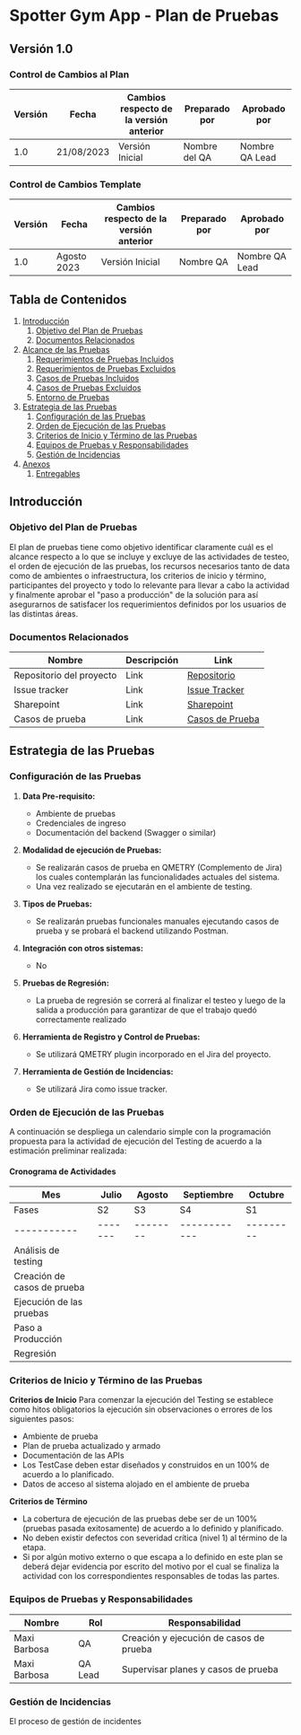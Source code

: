 # Spotter Gym App - Plan de Pruebas

## Versión 1.0

### Control de Cambios al Plan

| Versión | Fecha       | Cambios respecto de la versión anterior | Preparado por | Aprobado por |
|---------|-------------|-----------------------------------------|---------------|--------------|
| 1.0     | 21/08/2023  | Versión Inicial                         | Nombre del QA | Nombre QA Lead |

### Control de Cambios Template

| Versión | Fecha       | Cambios respecto de la versión anterior | Preparado por | Aprobado por |
|---------|-------------|-----------------------------------------|---------------|--------------|
| 1.0     | Agosto 2023 | Versión Inicial                         | Nombre QA     | Nombre QA Lead |

## Tabla de Contenidos
1. [Introducción](#introducción)
   1. [Objetivo del Plan de Pruebas](#objetivo-del-plan-de-pruebas)
   2. [Documentos Relacionados](#documentos-relacionados)
2. [Alcance de las Pruebas](#alcance-de-las-pruebas)
   1. [Requerimientos de Pruebas Incluidos](#requerimientos-de-pruebas-incluidos)
   2. [Requerimientos de Pruebas Excluidos](#requerimientos-de-pruebas-excluidos)
   3. [Casos de Pruebas Incluidos](#casos-de-pruebas-incluidos)
   4. [Casos de Pruebas Excluidos](#casos-de-pruebas-excluidos)
   5. [Entorno de Pruebas](#entorno-de-pruebas)
3. [Estrategia de las Pruebas](#estrategia-de-las-pruebas)
   1. [Configuración de las Pruebas](#configuración-de-las-pruebas)
   2. [Orden de Ejecución de las Pruebas](#orden-de-ejecución-de-las-pruebas)
   3. [Criterios de Inicio y Término de las Pruebas](#criterios-de-inicio-y-término-de-las-pruebas)
   4. [Equipos de Pruebas y Responsabilidades](#equipos-de-pruebas-y-responsabilidades)
   5. [Gestión de Incidencias](#gestión-de-incidencias)
4. [Anexos](#anexos)
   1. [Entregables](#entregables)

## Introducción

### Objetivo del Plan de Pruebas
El plan de pruebas tiene como objetivo identificar claramente cuál es el alcance respecto a lo que se incluye y excluye de las actividades de testeo, el orden de ejecución de las pruebas, los recursos necesarios tanto de data como de ambientes o infraestructura, los criterios de inicio y término, participantes del proyecto y todo lo relevante para llevar a cabo la actividad y finalmente aprobar el "paso a producción" de la solución para así asegurarnos de satisfacer los requerimientos definidos por los usuarios de las distintas áreas.

### Documentos Relacionados

| Nombre              | Descripción      | Link |
|---------------------|------------------|------|
| Repositorio del proyecto | Link              | [Repositorio](https://github.com/SpotterGym/Testing) |
| Issue tracker       | Link              | [Issue Tracker](#) |
| Sharepoint          | Link              | [Sharepoint](#) |
| Casos de prueba     | Link              | [Casos de Prueba](#) |

## Estrategia de las Pruebas

### Configuración de las Pruebas

1. **Data Pre-requisito:**
    - Ambiente de pruebas
    - Credenciales de ingreso
    - Documentación del backend (Swagger o similar)

2. **Modalidad de ejecución de Pruebas:**
    - Se realizarán casos de prueba en QMETRY (Complemento de Jira) los cuales contemplarán las funcionalidades actuales del sistema.
    - Una vez realizado se ejecutarán en el ambiente de testing.

3. **Tipos de Pruebas:**
    - Se realizarán pruebas funcionales manuales ejecutando casos de prueba y se probará el backend utilizando Postman.

4. **Integración con otros sistemas:**
    - No

5. **Pruebas de Regresión:**
    - La prueba de regresión se correrá al finalizar el testeo y luego de la salida a producción para garantizar de que el trabajo quedó correctamente realizado

6. **Herramienta de Registro y Control de Pruebas:**
    - Se utilizará QMETRY plugin incorporado en el Jira del proyecto.

7. **Herramienta de Gestión de Incidencias:**
    - Se utilizará Jira como issue tracker.

### Orden de Ejecución de las Pruebas
A continuación se despliega un calendario simple con la programación propuesta para la actividad de ejecución del Testing de acuerdo a la estimación preliminar realizada:

#### Cronograma de Actividades

| Mes       | Julio | Agosto | Septiembre | Octubre |
|-----------|-------|--------|------------|---------|
| Fases     | S2    | S3     | S4         | S1      | S2      | S3    | S4    | S1    | S2    | S3    | S4    | S1    | S2    | S3    | S4    |
|-----------|-------|--------|------------|---------|---------|-------|-------|-------|-------|-------|-------|-------|-------|-------|-------|
| Análisis de testing  |       |        |            |         |         |       |       |       |       |       |       |       |       |       |       |
| Creación de casos de prueba |   |        |            |         |         |       |       |       |       |       |       |       |       |       |       |
| Ejecución de las pruebas |   |        |            |         |         |       |       |       |       |       |       |       |       |       |       |
| Paso a Producción    |       |        |            |         |         |       |       |       |       |       |       |       |       |       |       |
| Regresión            |       |        |            |         |         |       |       |       |       |       |       |       |       |       |       |

### Criterios de Inicio y Término de las Pruebas

**Criterios de Inicio**
Para comenzar la ejecución del Testing se establece como hitos obligatorios la ejecución sin observaciones o errores de los siguientes pasos:
- Ambiente de prueba
- Plan de prueba actualizado y armado
- Documentación de las APIs
- Los TestCase deben estar diseñados y construidos en un 100% de acuerdo a lo planificado.
- Datos de acceso al sistema alojado en el ambiente de prueba

**Criterios de Término**
- La cobertura de ejecución de las pruebas debe ser de un 100% (pruebas pasada exitosamente) de acuerdo a lo definido y planificado.
- No deben existir defectos con severidad crítica (nivel 1) al término de la etapa.
- Si por algún motivo externo o que escapa a lo definido en este plan se deberá dejar evidencia por escrito del motivo por el cual se finaliza la actividad con los correspondientes responsables de todas las partes.

### Equipos de Pruebas y Responsabilidades

| Nombre         | Rol       | Responsabilidad                              |
|----------------|-----------|----------------------------------------------|
| Maxi Barbosa   | QA        | Creación y ejecución de casos de prueba      |
| Maxi Barbosa   | QA Lead   | Supervisar planes y casos de prueba          |

### Gestión de Incidencias
El proceso de gestión de incidentes
